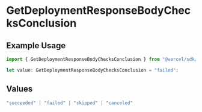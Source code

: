 # GetDeploymentResponseBodyChecksConclusion

## Example Usage

```typescript
import { GetDeploymentResponseBodyChecksConclusion } from "@vercel/sdk/models/getdeploymentop.js";

let value: GetDeploymentResponseBodyChecksConclusion = "failed";
```

## Values

```typescript
"succeeded" | "failed" | "skipped" | "canceled"
```
